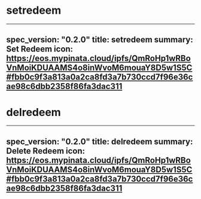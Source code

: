 <h1 class="contract">setredeem</h1>

---
spec_version: "0.2.0"
title: setredeem
summary: Set Redeem
icon: https://eos.mypinata.cloud/ipfs/QmRoHp1wRBoVnMoiKDUAAMS4o8inWvoM6mouaY8D5w1S5C#fbb0c9f3a813a0a2ca8fd3a7b730ccd7f96e36cae98c6dbb2358f86fa3dac311
---

<h1 class="contract">delredeem</h1>

---
spec_version: "0.2.0"
title: delredeem
summary: Delete Redeem
icon: https://eos.mypinata.cloud/ipfs/QmRoHp1wRBoVnMoiKDUAAMS4o8inWvoM6mouaY8D5w1S5C#fbb0c9f3a813a0a2ca8fd3a7b730ccd7f96e36cae98c6dbb2358f86fa3dac311
---